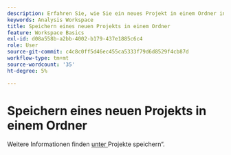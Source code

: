 ```yaml
---
description: Erfahren Sie, wie Sie ein neues Projekt in einem Ordner in Analysis Workspace speichern.
keywords: Analysis Workspace
title: Speichern eines neuen Projekts in einem Ordner
feature: Workspace Basics
exl-id: d08a558b-a2bb-4002-b179-437e1885c6c4
role: User
source-git-commit: c4c8c0ff5d46ec455ca5333f79d6d8529f4cb87d
workflow-type: tm+mt
source-wordcount: '35'
ht-degree: 5%

---
```


# Speichern eines neuen Projekts in einem Ordner

Weitere Informationen finden [&#x200B; unter &#x200B;](../save-projects.md#save)Projekte speichern“.

<!-- Is this article still needed; removed from TOC


To save a new project to a specific folder, select the folder name in the Save project dialogue window.

1. In Workspace, create a new project.

    ![The Freeform table window where you can create a new project.](/help/analysis-workspace/build-workspace-project/assets/save-to-folder1.png)

1. In the **Project** > **Save** dialogue, select a folder name from the Folder drop-down menu.

    ![The Save window where you save your new project to a folder.](/help/analysis-workspace/build-workspace-project/assets/save-to-folder2.png)

1. Click **Save**.

    The project is saved in the selected folder.

-->